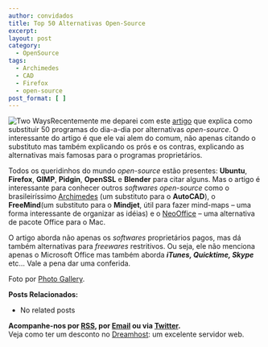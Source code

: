 ```yaml
---
author: convidados
title: Top 50 Alternativas Open-Source
excerpt:
layout: post
category:
  - OpenSource
tags:
  - Archimedes
  - CAD
  - Firefox
  - open-source
post_format: [ ]
---
```

![Two Ways][1]Recentemente me deparei com este [artigo][2] que explica como substituir 50 programas do dia-a-dia por alternativas *open-source*. O interessante do artigo é que ele vai alem do comum, não apenas citando o substituto mas também explicando os prós e os contras, explicando as alternativas mais famosas para o programas proprietários. 

Todos os queridinhos do mundo *open-source* estão presentes: **Ubuntu**, **Firefox**, **GIMP**, **Pidgin**, **OpenSSL** e **Blender** para citar alguns. Mas o artigo é interessante para conhecer outros *softwares open-source* como o brasileiríssimo [Archimedes][3] (um substituto para o **AutoCAD**), o **FreeMind**(um substituto para o **Mindjet**, útil para fazer mind-maps – uma forma interessante de organizar as idéias) e o [NeoOffice][4] – uma alternativa de pacote Office para o Mac. 

O artigo aborda não apenas os *softwares* proprietários pagos, mas dá também alternativas para *freewares* restritivos. Ou seja, ele não menciona apenas o Microsoft Office mas também aborda ***iTunes, Quicktime, Skype*** etc… Vale a pena dar uma conferida.

Foto por [Photo Gallery][5]. 

**Posts Relacionados:** 
*   No related posts









**Acompanhe-nos por [ RSS][7], por [Email][8] ou via [Twitter][9].**  
Veja como ter um desconto no [Dreamhost][10]: um excelente servidor web.

 [1]: http://vidageek.net/wp-content/uploads/2008/09/two-ways.jpg
 [2]: http://whdb.com/2008/the-top-50-proprietary-programs-that-drive-you-crazy-and-their-open-source-alternatives/ "artigo"
 [3]: http://vidageek.net/2007/09/05/opensource-projects-archimedes/ "Archimedes"
 [4]: http://vidageek.net/2008/08/29/neooffice-um-openoffice-nativo-para-mac/ "NeoOffice"
 [5]: http://www.flickr.com/photos/amatuerphotographer/1466017836/ "Photo Gallery"
 [6]: https://twitter.com/share
 [7]: http://feeds.feedburner.com/VidaGeek
 [8]: http://feedburner.google.com/fb/a/mailverify?uri=VidaGeek&loc=pt_BR
 [9]: http://twitter.com/blogvidageek
 [10]: http://vidageek.net/dreamhost/
